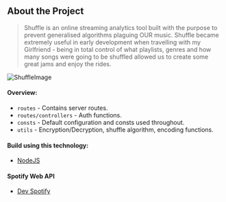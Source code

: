 ## About the Project

> Shuffle is an online streaming analytics tool built with the purpose to prevent generalised algorithms plaguing OUR music. Shuffle became extremely useful in early development when travelling with my Girlfriend - being in total control of what playlists, genres and how many songs were going to be shuffled allowed us to create some great jams and enjoy the rides.

![ShuffleImage](https://i.imgur.com/BxvpK62.png)

#### Overview:

- `routes` - Contains server routes.
- `routes/controllers` - Auth functions.
- `consts` - Default configuration and consts used throughout.
- `utils` - Encryption/Decryption, shuffle algorithm, encoding functions.


#### Build using this technology:

- [NodeJS](https://nodejs.org/en/)

#### Spotify Web API

- [Dev Spotify](https://developer.spotify.com/)

